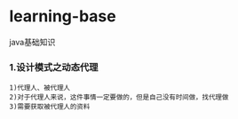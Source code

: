 # learning-base
java基础知识

### 1.设计模式之动态代理
```
1)代理人、被代理人
2)对于代理人来说，这件事情一定要做的，但是自己没有时间做，找代理做
3)需要获取被代理人的资料
```
